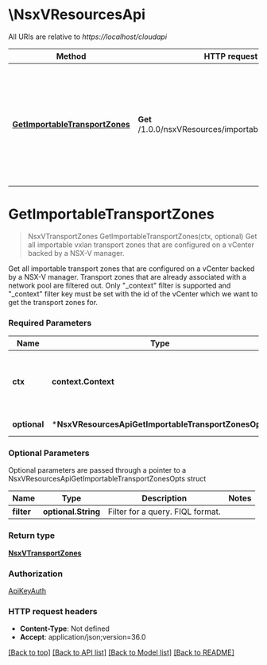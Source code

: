 # \NsxVResourcesApi

All URIs are relative to *https://localhost/cloudapi*

Method | HTTP request | Description
------------- | ------------- | -------------
[**GetImportableTransportZones**](NsxVResourcesApi.md#GetImportableTransportZones) | **Get** /1.0.0/nsxVResources/importableTransportZones | Get all importable vxlan transport zones that are configured on a vCenter backed by a NSX-V manager.


# **GetImportableTransportZones**
> NsxVTransportZones GetImportableTransportZones(ctx, optional)
Get all importable vxlan transport zones that are configured on a vCenter backed by a NSX-V manager.

Get all importable transport zones that are configured on a vCenter backed by a NSX-V manager. Transport zones that are already associated with a network pool are filtered out. Only \"_context\" filter is supported and \"_context\" filter key must be set with the id of the vCenter which we want to get the transport zones for. 

### Required Parameters

Name | Type | Description  | Notes
------------- | ------------- | ------------- | -------------
 **ctx** | **context.Context** | context for authentication, logging, cancellation, deadlines, tracing, etc.
 **optional** | ***NsxVResourcesApiGetImportableTransportZonesOpts** | optional parameters | nil if no parameters

### Optional Parameters
Optional parameters are passed through a pointer to a NsxVResourcesApiGetImportableTransportZonesOpts struct

Name | Type | Description  | Notes
------------- | ------------- | ------------- | -------------
 **filter** | **optional.String**| Filter for a query.  FIQL format. | 

### Return type

[**NsxVTransportZones**](NsxVTransportZones.md)

### Authorization

[ApiKeyAuth](../README.md#ApiKeyAuth)

### HTTP request headers

 - **Content-Type**: Not defined
 - **Accept**: application/json;version=36.0

[[Back to top]](#) [[Back to API list]](../README.md#documentation-for-api-endpoints) [[Back to Model list]](../README.md#documentation-for-models) [[Back to README]](../README.md)

